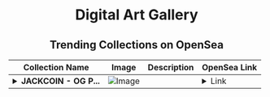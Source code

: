 <div align="center">

# Digital Art Gallery

## Trending Collections on OpenSea

| Collection Name                       | Image                                                                                     | Description                       | OpenSea Link                                                                                          |
|---------------------------------------|-------------------------------------------------------------------------------------------|-----------------------------------|--------------------------------------------------------------------------------------------------------|
| **<details><summary>JACKCOIN - OG P...</summary>JACKCOIN - OG PASS</details>** | ![Image](https://i.seadn.io/s/raw/files/540edc3e60bdeb48926921ba673f376e.png?w=500&auto=format?w=200&auto=format) |  | <details><summary>Link</summary>[JACKCOIN - OG PASS](https://opensea.io/collection/jackcoin-og-pass)</details> |

</div>